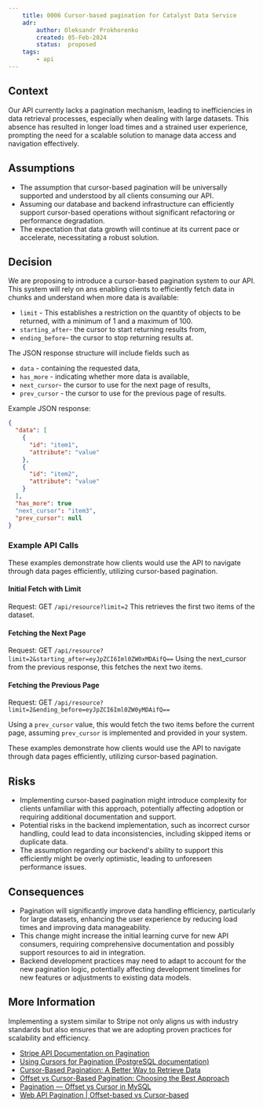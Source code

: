 ```yaml
---
    title: 0006 Cursor-based pagination for Catalyst Data Service
    adr:
        author: Oleksandr Prokhorenko
        created: 05-Feb-2024
        status:  proposed
    tags:
        - api
---
```


## Context

Our API currently lacks a pagination mechanism, leading to inefficiencies in data retrieval processes,
especially when dealing with large datasets.
This absence has resulted in longer load times and
a strained user experience, prompting the need for a scalable solution to manage data access and navigation effectively.

## Assumptions

* The assumption that cursor-based pagination will be universally supported and understood by all clients consuming our API.
* Assuming our database and backend infrastructure can efficiently support cursor-based operations without
 significant refactoring or performance degradation.
* The expectation that data growth will continue at its current pace or accelerate,
necessitating a robust solution.

## Decision

We are proposing to introduce a cursor-based pagination system to our API.
This system will rely on ans enabling clients to efficiently fetch data in chunks and
understand when more data is available:

* `limit` - This establishes a restriction on the quantity of objects to be returned,
with a minimum of 1 and a maximum of 100.
* `starting_after`- the cursor to start returning results from,
* `ending_before`- the cursor to stop returning results at.

The JSON response structure will include fields such as

* `data` - containing the requested data,
* `has_more` - indicating whether more data is available,
* `next_cursor`- the cursor to use for the next page of results,
* `prev_cursor` - the cursor to use for the previous page of results.

Example JSON response:

```json
{
  "data": [
    {
      "id": "item1",
      "attribute": "value"
    },
    {
      "id": "item2",
      "attribute": "value"
    }
  ],
  "has_more": true
  "next_cursor": "item3",
  "prev_cursor": null
}
```

### Example API Calls

These examples demonstrate how clients would use the API to navigate through data pages efficiently,
utilizing cursor-based pagination.

#### Initial Fetch with Limit

Request: GET `/api/resource?limit=2`
This retrieves the first two items of the dataset.

#### Fetching the Next Page

Request: GET `/api/resource?limit=2&starting_after=eyJpZCI6Iml0ZW0xMDAifQ==`
Using the next_cursor from the previous response, this fetches the next two items.

#### Fetching the Previous Page

Request: GET `/api/resource?limit=2&ending_before=eyJpZCI6Iml0ZW0yMDAifQ==`

Using a `prev_cursor` value, this would fetch the two items before the current page,
assuming `prev_cursor` is implemented and provided in your system.

These examples demonstrate how clients would use the API to navigate through data pages efficiently,
utilizing cursor-based pagination.

## Risks

* Implementing cursor-based pagination might introduce complexity for clients unfamiliar with this approach,
potentially affecting adoption or requiring additional documentation and support.
* Potential risks in the backend implementation, such as incorrect cursor handling,
could lead to data inconsistencies, including skipped items or duplicate data.
* The assumption regarding our backend's ability to support this efficiently might be overly optimistic,
leading to unforeseen performance issues.

## Consequences

* Pagination will significantly improve data handling efficiency, particularly for large datasets,
enhancing the user experience by reducing load times and improving data manageability.
* This change might increase the initial learning curve for new API consumers,
requiring comprehensive documentation and possibly support resources to aid in integration.
* Backend development practices may need to adapt to account for the new pagination logic,
potentially affecting development timelines for new features or adjustments to existing data models.

## More Information

Implementing a system similar to Stripe not only aligns us with industry standards but
also ensures that we are adopting proven practices for scalability and efficiency.

* [Stripe API Documentation on Pagination](https://stripe.com/docs/api/pagination)
* [Using Cursors for Pagination (PostgreSQL documentation)](https://www.postgresql.org/docs/current/plpgsql-cursors.html)
* [Cursor-Based Pagination: A Better Way to Retrieve Data](https://www.sitepoint.com/paginating-real-time-data-cursor-based-pagination/)
* [Offset vs Cursor-Based Pagination: Choosing the Best Approach](https://medium.com/@maryam-bit/offset-vs-cursor-based-pagination-choosing-the-best-approach-2e93702a118b)
* [Pagination — Offset vs Cursor in MySQL](https://bojithapiyathilake.medium.com/pagination-offset-vs-cursor-in-mysql-92cbf1a02cfa)
* [Web API Pagination | Offset-based vs Cursor-based](https://www.youtube.com/watch?v=WUICbOOtAic)
